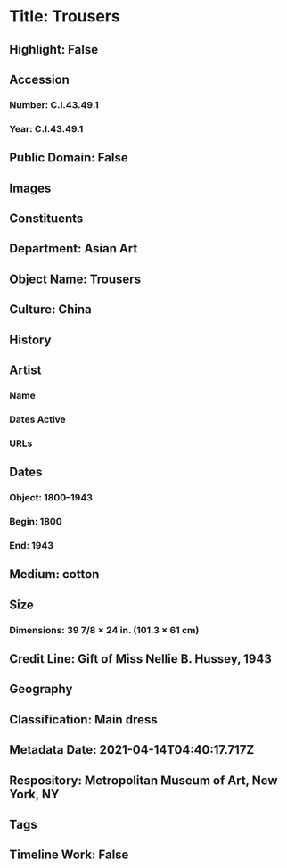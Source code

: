 # Title: Trousers
## Highlight: False
## Accession
### Number: C.I.43.49.1
### Year: C.I.43.49.1
## Public Domain: False
## Images
## Constituents
## Department: Asian Art
## Object Name: Trousers
## Culture: China
## History
## Artist
### Name
### Dates Active
### URLs
## Dates
### Object: 1800–1943
### Begin: 1800
### End: 1943
## Medium: cotton
## Size
### Dimensions: 39 7/8  × 24 in. (101.3 × 61 cm)
## Credit Line: Gift of Miss Nellie B. Hussey, 1943
## Geography
## Classification: Main dress
## Metadata Date: 2021-04-14T04:40:17.717Z
## Respository: Metropolitan Museum of Art, New York, NY
## Tags
## Timeline Work: False